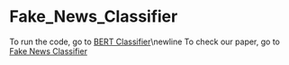 # Fake_News_Classifier

To run the code, go to [BERT Classifier](https://github.com/Dionysssss/Fake_News_Classifier/blob/main/Bert/fake-news-basic-work-tensorflow-with-bert.ipynb)\newline
To check our paper, go to [Fake News Classifier](https://github.com/Dionysssss/Fake_News_Classifier/blob/main/CSCI_467_Project_Final_Report.pdf)

